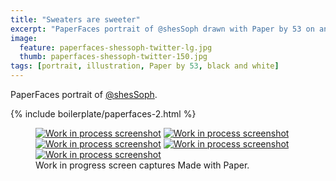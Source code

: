 ```yaml
---
title: "Sweaters are sweeter"
excerpt: "PaperFaces portrait of @shesSoph drawn with Paper by 53 on an iPad."
image: 
  feature: paperfaces-shessoph-twitter-lg.jpg
  thumb: paperfaces-shessoph-twitter-150.jpg
tags: [portrait, illustration, Paper by 53, black and white]
---
```


PaperFaces portrait of [@shesSoph](http://twitter.com/shesSoph).

{% include boilerplate/paperfaces-2.html %}

<figure class="third">
	<a href="{{ site.url }}/assets/images/paperfaces-shessoph-process-1-lg.jpg"><img src="{{ site.url }}/assets/images/paperfaces-shessoph-process-1-600.jpg" alt="Work in process screenshot"></a>
	<a href="{{ site.url }}/assets/images/paperfaces-shessoph-process-2-lg.jpg"><img src="{{ site.url }}/assets/images/paperfaces-shessoph-process-2-600.jpg" alt="Work in process screenshot"></a>
	<a href="{{ site.url }}/assets/images/paperfaces-shessoph-process-3-lg.jpg"><img src="{{ site.url }}/assets/images/paperfaces-shessoph-process-3-600.jpg" alt="Work in process screenshot"></a>
	<a href="{{ site.url }}/assets/images/paperfaces-shessoph-process-4-lg.jpg"><img src="{{ site.url }}/assets/images/paperfaces-shessoph-process-4-600.jpg" alt="Work in process screenshot"></a>
	<a href="{{ site.url }}/assets/images/paperfaces-shessoph-process-5-lg.jpg"><img src="{{ site.url }}/assets/images/paperfaces-shessoph-process-5-600.jpg" alt="Work in process screenshot"></a>
	<figcaption>Work in progress screen captures Made with Paper.</figcaption>
</figure>